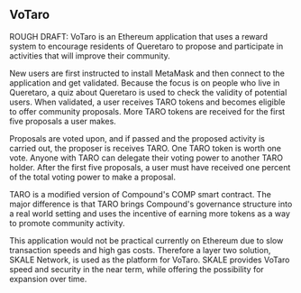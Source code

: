 ## VoTaro

ROUGH DRAFT:
VoTaro is an Ethereum application that uses a reward system to encourage residents of Queretaro to propose and participate in activities that will improve their community.

New users are first instructed to install MetaMask and then connect to the application and get validated.  Because the focus is on people who live in Queretaro, a quiz about Queretaro is used to check the validity of potential users.  When validated, a user receives TARO tokens and becomes eligible to offer community proposals.  More TARO tokens are received for the first five proposals a user makes.

Proposals are voted upon, and if passed and the proposed activity is carried out, the proposer is receives TARO.  One TARO token is worth one vote.  Anyone with TARO can delegate their voting power to another TARO holder.  After the first five proposals, a user must have received one percent of the total voting power to make a proposal.  

TARO is a modified version of Compound's COMP smart contract.  The major difference is that TARO brings Compound's governance structure into a real world setting and uses the incentive of earning more tokens as a way to promote community activity.

This application would not be practical currently on Ethereum due to slow transaction speeds and high gas costs.  Therefore a layer two solution, SKALE Network, is used as the platform for VoTaro.  SKALE provides VoTaro speed and security in the near term, while offering the possibility for expansion over time.  
